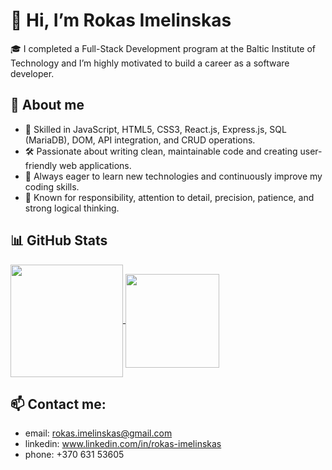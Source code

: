 # 👋 Hi, I’m Rokas Imelinskas
  🎓 I completed a Full-Stack Development program at the Baltic Institute of Technology and I’m highly motivated to build a career as a software developer.
  
## 🚀 About me
-  🌱 Skilled in JavaScript, HTML5, CSS3, React.js, Express.js, SQL (MariaDB), DOM, API integration, and CRUD operations.
-  🛠️ Passionate about writing clean, maintainable code and creating user-friendly web applications.
-  🧠 Always eager to learn new technologies and continuously improve my coding skills.
-  🧑 Known for responsibility, attention to detail, precision, patience, and strong logical thinking.

##  📊 GitHub Stats
<a href="https://github.com/RokasIme/github-readme-stats">
  <img height=180 align="center" src="https://github-readme-stats.vercel.app/api?username=RokasIme" />
</a>
<a href="https://github.com/RokasIme/convoychat">
  <img height=150 align="center" src="https://github-readme-stats.vercel.app/api/top-langs?username=RokasIme&layout=compact&langs_count=8&card_width=250" />
</a>

## 📫 Contact me:
  * email: rokas.imelinskas@gmail.com
  * linkedin: www.linkedin.com/in/rokas-imelinskas
  * phone: +370 631 53605
    
<!---
RokasIme/RokasIme is a ✨ special ✨ repository because its `README.md` (this file) appears on your GitHub profile.
You can click the Preview link to take a look at your changes.
--->
